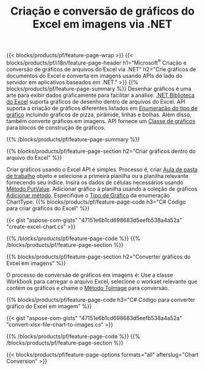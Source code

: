 ﻿---
title: Criação e conversão de gráficos do Excel em imagens via .NET
url: /pt/net/chart/
description: C# código-fonte para desenhar e converter gráfico ou diagrama no Microsoft Excel usando a biblioteca .NET. 
---
{{< blocks/products/pf/feature-page-wrap >}}
{{< blocks/products/pf/i18n/feature-page-header h1="Microsoft<sup>&reg;</sup> Criação e conversão de gráficos de arquivos do Excel via .NET" h2="Crie gráficos de documentos do Excel e converta em imagens usando APIs do lado do servidor em aplicativos baseados em .NET." >}}
{{% blocks/products/pf/feature-page-summary %}}
Desenhar gráficos é uma arte para exibir dados graficamente para facilitar a análise. [.NET Biblioteca do Excel](/cells/net/) suporta gráficos de desenho dentro de arquivos do Excel. API suporta a criação de gráficos diferentes listados em [Enumeração do tipo de gráfico](https://reference.aspose.com/cells/net/aspose.cells.charts/charttype) incluindo gráficos de pizza, pirâmide, linhas e bolhas. Além disso, também converte gráficos em imagens. API fornece um [Classe de gráficos](https://reference.aspose.com/cells/net/aspose.cells.charts) para blocos de construção de gráficos.

{{% /blocks/products/pf/feature-page-summary %}}

{{% blocks/products/pf/feature-page-section h2="Criar gráficos dentro do arquivo do Excel" %}}

Criar gráficos usando o Excel API é simples. Processo é, criar [Aula de pasta de trabalho](https://reference.aspose.com/cells/net/aspose.cells/workbook) objeto e selecione a primeira planilha ou a planilha relevante fornecendo seu índice. Insira os dados de células necessários usando [Método PutValue](https://reference.aspose.com/cells/net/aspose.cells/cell/methods/putvalue/index). Adicionar gráfico à planilha usando a coleção de gráficos [Adicionar método](https://reference.aspose.com/cells/net/aspose.cells.charts/chartcollection/methods/add). Especifique o [Tipo de Gráfico](https://reference.aspose.com/cells/net/aspose.cells.charts/charttype) da enumeração ChartType.
{{% blocks/products/pf/feature-page-code h3="C# Código para criar gráficos do Excel" %}}

{{< gist "aspose-com-gists" "47151e6b1cd698683d5eefb538a4a52a" "create-excel-chart.cs" >}}

{{% /blocks/products/pf/feature-page-code %}}
{{% /blocks/products/pf/feature-page-section %}}


{{% blocks/products/pf/feature-page-section h2="Converter gráficos do Excel em imagens" %}}

O processo de conversão de gráficos em imagens é: Use a classe Workbook para carregar o arquivo Excel, selecione o workset relevante que contém os gráficos e chame o [Método ToImage](https://reference.aspose.com/cells/net/aspose.cells.charts.chart/toimage/methods/7) para conversão.

{{% blocks/products/pf/feature-page-code h3="C# Código para converter gráfico do Excel em imagem" %}}

{{< gist "aspose-com-gists" "47151e6b1cd698683d5eefb538a4a52a" "convert-xlsx-file-chart-to-images.cs" >}}

{{% /blocks/products/pf/feature-page-code %}}
{{% /blocks/products/pf/feature-page-section %}}

{{< blocks/products/pf/feature-page-options formats="all" afterslug="Chart Conversion" >}}